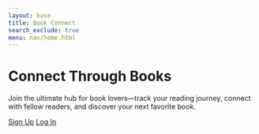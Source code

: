 ```yaml
---
layout: base
title: Book Connect
search_exclude: true
menu: nav/home.html
---
```


<script type="module">
    import {
        pythonURI,
        fetchOptions,
    } from "{{site.baseurl}}/assets/js/api/config.js";

    document.addEventListener("DOMContentLoaded", () => {
        getCredentials() // Call the function to get credentials
            .then((data) => {
                if (data) {
                    //IF DATA THEN THE USER IS AUTHENTICATED/LOGGED IN
                    console.log("LOGGED IN");
                    window.location.href = "{{site.baseurl}}/profile";
                }
            })
            .catch((err) => {
                // General error handler
                console.error("Error fetching credentials: ", err);
            });
    });

    function getCredentials() {
        const URL = pythonURI + "/api/user";
        return fetch(URL, fetchOptions)
            .then((response) => {
                // API response handler
                if (response.status !== 200) {
                    console.error("HTTP status code: " + response.status);
                    return null; // prepares to stop the chain by returning null.
                }
                return response.json(); // plans to continue the chain with the data.
            })
            .then((data) => {
                // Data handler from the previous promise
                if (data === null) return null; // stops the chain, returns null.
                console.log(data); // logs data with should contain uid, name, etc.
                return data; // returns data to caller
            })
            .catch((err) => {
                // General error handler
                console.error("Fetch error: ", err);
                return null;
            });
    }
</script>

<div class="relative isolate px-6 pt-14 lg:px-8">
  <div class="mx-auto max-w-2xl py-32 sm:py-48 lg:py-56">
    <div class="text-center">
      <h1 class="fade-in bg-gradient-to-r from-indigo-400 to-indigo-700 bg-clip-text font-extrabold text-transparent tracking-tight sm:text-7xl">Connect Through Books</h1>
      <p class="mt-8 text-pretty text-lg font-medium text-gray-500 sm:text-xl/8">Join the ultimate hub for book lovers—track your reading journey, connect with fellow readers, and discover your next favorite book.</p>
      <div class="mt-10 flex items-center justify-center gap-x-6">
        <a href="{{site.baseurl}}/signup" class="rounded-md bg-indigo-500 px-3.5 py-2.5 text-lg font-semibold text-white shadow-sm hover:bg-indigo-600 focus-visible:outline focus-visible:outline-2 focus-visible:outline-offset-2 focus-visible:outline-indigo-500">Sign Up</a>
        <a href="{{site.baseurl}}/login" class="rounded-md bg-indigo-500 px-3.5 py-2.5 text-lg font-bold text-white shadow-sm hover:bg-indigo-600 focus-visible:outline focus-visible:outline-2 focus-visible:outline-offset-2 focus-visible:outline-indigo-500">Log In</a>
      </div>
    </div>
  </div>
</div>
